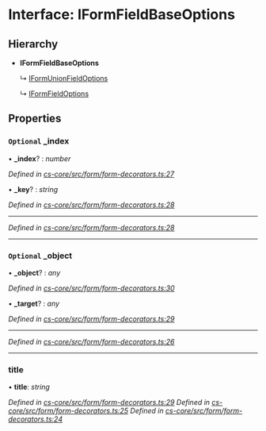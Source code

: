 # Interface: IFormFieldBaseOptions

## Hierarchy

* **IFormFieldBaseOptions**

  ↳ [IFormUnionFieldOptions](_cs_core_src_form_form_decorators_.iformunionfieldoptions.md)

  ↳ [IFormFieldOptions](_cs_core_src_form_form_decorators_.iformfieldoptions.md)

## Properties

### `Optional` _index

• **_index**? : *number*

*Defined in [cs-core/src/form/form-decorators.ts:27](https://github.com/TNOCS/csnext/blob/99cbd46d/packages/cs-core/src/form/form-decorators.ts#L27)*

• **_key**? : *string*

*Defined in [cs-core/src/form/form-decorators.ts:28](https://github.com/TNOCS/csnext/blob/99cbd46d/packages/cs-core/src/form/form-decorators.ts#L28)*

___

*Defined in [cs-core/src/form/form-decorators.ts:28](https://github.com/TNOCS/csnext/blob/99cbd46d/packages/cs-core/src/form/form-decorators.ts#L28)*

___

### `Optional` _object

• **_object**? : *any*

*Defined in [cs-core/src/form/form-decorators.ts:30](https://github.com/TNOCS/csnext/blob/99cbd46d/packages/cs-core/src/form/form-decorators.ts#L30)*

• **_target**? : *any*

*Defined in [cs-core/src/form/form-decorators.ts:29](https://github.com/TNOCS/csnext/blob/99cbd46d/packages/cs-core/src/form/form-decorators.ts#L29)*

___

*Defined in [cs-core/src/form/form-decorators.ts:26](https://github.com/TNOCS/csnext/blob/99cbd46d/packages/cs-core/src/form/form-decorators.ts#L26)*

___

###  title

• **title**: *string*

*Defined in [cs-core/src/form/form-decorators.ts:29](https://github.com/TNOCS/csnext/blob/99cbd46d/packages/cs-core/src/form/form-decorators.ts#L29)*
*Defined in [cs-core/src/form/form-decorators.ts:25](https://github.com/TNOCS/csnext/blob/99cbd46d/packages/cs-core/src/form/form-decorators.ts#L25)*
*Defined in [cs-core/src/form/form-decorators.ts:24](https://github.com/TNOCS/csnext/blob/99cbd46d/packages/cs-core/src/form/form-decorators.ts#L24)*
